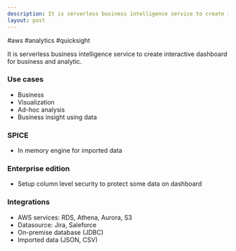 ```yaml
---
description: It is serverless business intelligence service to create interactive dashboard for business and analytic.
layout: post
---
```

#aws #analytics #quicksight

It is serverless business intelligence service to create interactive dashboard for business and analytic.

### Use cases
- Business
- Visualization
- Ad-hoc analysis
- Business insight using data

### SPICE
- In memory engine for imported data

### Enterprise edition
- Setup column level security to protect some data on dashboard

### Integrations
- AWS services: RDS, Athena, Aurora, S3
- Datasource: Jira, Saleforce
- On-premise database (JDBC)
- Imported data (JSON, CSV)